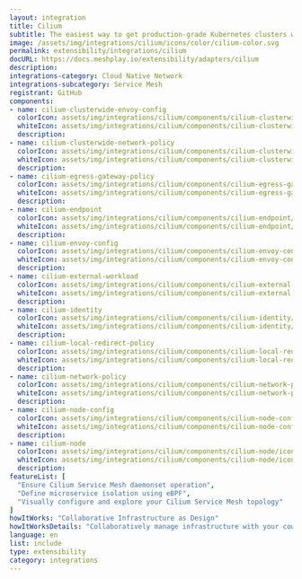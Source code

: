 ```yaml
---
layout: integration
title: Cilium
subtitle: The easiest way to get production-grade Kubernetes clusters with Cilium up and running
image: /assets/img/integrations/cilium/icons/color/cilium-color.svg
permalink: extensibility/integrations/cilium
docURL: https://docs.meshplay.io/extensibility/adapters/cilium
description: 
integrations-category: Cloud Native Network
integrations-subcategory: Service Mesh
registrant: GitHub
components: 
- name: cilium-clusterwide-envoy-config
  colorIcon: assets/img/integrations/cilium/components/cilium-clusterwide-envoy-config/icons/color/cilium-clusterwide-envoy-config-color.svg
  whiteIcon: assets/img/integrations/cilium/components/cilium-clusterwide-envoy-config/icons/white/cilium-clusterwide-envoy-config-white.svg
  description: 
- name: cilium-clusterwide-network-policy
  colorIcon: assets/img/integrations/cilium/components/cilium-clusterwide-network-policy/icons/color/cilium-clusterwide-network-policy-color.svg
  whiteIcon: assets/img/integrations/cilium/components/cilium-clusterwide-network-policy/icons/white/cilium-clusterwide-network-policy-white.svg
  description: 
- name: cilium-egress-gateway-policy
  colorIcon: assets/img/integrations/cilium/components/cilium-egress-gateway-policy/icons/color/cilium-egress-gateway-policy-color.svg
  whiteIcon: assets/img/integrations/cilium/components/cilium-egress-gateway-policy/icons/white/cilium-egress-gateway-policy-white.svg
  description: 
- name: cilium-endpoint
  colorIcon: assets/img/integrations/cilium/components/cilium-endpoint/icons/color/cilium-endpoint-color.svg
  whiteIcon: assets/img/integrations/cilium/components/cilium-endpoint/icons/white/cilium-endpoint-white.svg
  description: 
- name: cilium-envoy-config
  colorIcon: assets/img/integrations/cilium/components/cilium-envoy-config/icons/color/cilium-envoy-config-color.svg
  whiteIcon: assets/img/integrations/cilium/components/cilium-envoy-config/icons/white/cilium-envoy-config-white.svg
  description: 
- name: cilium-external-workload
  colorIcon: assets/img/integrations/cilium/components/cilium-external-workload/icons/color/cilium-external-workload-color.svg
  whiteIcon: assets/img/integrations/cilium/components/cilium-external-workload/icons/white/cilium-external-workload-white.svg
  description: 
- name: cilium-identity
  colorIcon: assets/img/integrations/cilium/components/cilium-identity/icons/color/cilium-identity-color.svg
  whiteIcon: assets/img/integrations/cilium/components/cilium-identity/icons/white/cilium-identity-white.svg
  description: 
- name: cilium-local-redirect-policy
  colorIcon: assets/img/integrations/cilium/components/cilium-local-redirect-policy/icons/color/cilium-local-redirect-policy-color.svg
  whiteIcon: assets/img/integrations/cilium/components/cilium-local-redirect-policy/icons/white/cilium-local-redirect-policy-white.svg
  description: 
- name: cilium-network-policy
  colorIcon: assets/img/integrations/cilium/components/cilium-network-policy/icons/color/cilium-network-policy-color.svg
  whiteIcon: assets/img/integrations/cilium/components/cilium-network-policy/icons/white/cilium-network-policy-white.svg
  description: 
- name: cilium-node-config
  colorIcon: assets/img/integrations/cilium/components/cilium-node-config/icons/color/cilium-node-config-color.svg
  whiteIcon: assets/img/integrations/cilium/components/cilium-node-config/icons/white/cilium-node-config-white.svg
  description: 
- name: cilium-node
  colorIcon: assets/img/integrations/cilium/components/cilium-node/icons/color/cilium-node-color.svg
  whiteIcon: assets/img/integrations/cilium/components/cilium-node/icons/white/cilium-node-white.svg
  description: 
featureList: [
  "Ensure Cilium Service Mesh daemonset operation",
  "Define microservice isolation using eBPF",
  "Visually configure and explore your Cilium Service Mesh topology"
]
howItWorks: "Collaborative Infrastructure as Design"
howItWorksDetails: "Collaboratively manage infrastructure with your coworkers synchronously sharing the same designs."
language: en
list: include
type: extensibility
category: integrations
---
```

